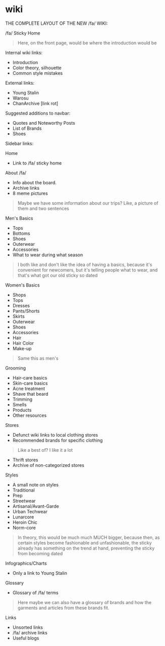 # wiki

THE COMPLETE LAYOUT OF THE NEW /fa/ WIKI:

/fa/ Sticky Home
> Here, on the front page, would be where the introduction would be

Internal wiki links:
- Introduction
- Color theory, silhouette
- Common style mistakes

External links:
- Young Stalin
- Warosu
- ChanArchive [link rot]

Suggested additions to navbar:
- Quotes and Noteworthy Posts
- List of Brands
- Shoes

Sidebar links:

Home
- Link to /fa/ sticky home

About /fa/
- Info about the board.
- Archive links
- 8 meme pictures

> Maybe we have some information about our trips? Like, a picture of them and two sentences

Men's Basics
- Tops
- Bottoms
- Shoes
- Outerwear
- Accessories
- What to wear during what season

> I both like and don't like the idea of having a basics, because it's convenient for newcomers, but it's telling people what to wear, and that's what got our old sticky so dated

Women's Basics
- Shops
- Tops
- Dresses
- Pants/Shorts
- Skirts
- Outerwear
- Shoes
- Accessories
- Hair
- Hair Color
- Make-up

> Same this as men's

Grooming
- Hair-care basics
- Skin-care basics
- Acne treatment
- Shave that beard
- Trimming
- Smells
- Products
- Other resources

Stores
- Defunct wiki links to local clothing stores
- Recommended brands for specific clothing

> Like a best of? I like it a lot

- Thrift stores
- Archive of non-categorized stores

Styles
- A small note on styles
- Traditional
- Prep
- Streetwear
- Artisanal/Avant-Garde
- Urban Techwear
- Lunarcore
- Heroin Chic
- Norm-core

> In theory, this would be much much MUCH bigger, because then, as certain styles become fashionable and unfashionable, the sticky already has something on the trend at hand, preventing the sticky from becoming dated

Infographics/Charts
- Only a link to Young Stalin

Glossary
- Glossary of /fa/ terms

> Here maybe we can also have a glossary of brands and how the garments and articles from these brands fit.

Links
- Unsorted links
- /fa/ archive links
- Useful blogs
